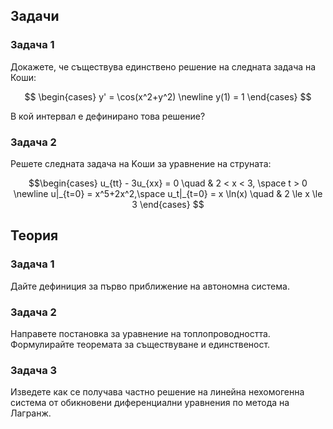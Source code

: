 ## Задачи

### Задача 1

Докажете, че съществува единствено решение на следната задача на Коши:

$$
\begin{cases}
y' = \cos(x^2+y^2) \newline
y(1) = 1
\end{cases}
$$

В кой интервал е дефинирано това решение?

### Задача 2

Решете следната задача на Kоши за уравнение на струната:

```math
\begin{cases}
u_{tt} - 3u_{xx} = 0 \quad & 2 < x < 3, \space t > 0 \newline
u|_{t=0} = x^5+2x^2,\space u_t|_{t=0} = x \ln(x) \quad & 2 \le x \le 3
\end{cases}  
```

## Теория

### Задача 1

Дайте дефиниция за първо приближение на автономна система.

### Задача 2

Направете постановка за уравнение на топлопроводността. Формулирайте теоремата за съществуване и единственост.

### Задача 3

Изведете как се получава частно решение на линейна нехомогенна система от обикновени диференциални уравнения по метода на Лагранж.